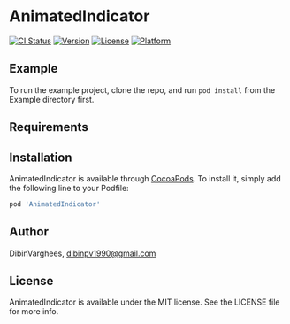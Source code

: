# AnimatedIndicator

[![CI Status](https://img.shields.io/travis/DibinVarghees/AnimatedIndicator.svg?style=flat)](https://travis-ci.org/DibinVarghees/AnimatedIndicator)
[![Version](https://img.shields.io/cocoapods/v/AnimatedIndicator.svg?style=flat)](https://cocoapods.org/pods/AnimatedIndicator)
[![License](https://img.shields.io/cocoapods/l/AnimatedIndicator.svg?style=flat)](https://cocoapods.org/pods/AnimatedIndicator)
[![Platform](https://img.shields.io/cocoapods/p/AnimatedIndicator.svg?style=flat)](https://cocoapods.org/pods/AnimatedIndicator)

## Example

To run the example project, clone the repo, and run `pod install` from the Example directory first.

## Requirements

## Installation

AnimatedIndicator is available through [CocoaPods](https://cocoapods.org). To install
it, simply add the following line to your Podfile:

```ruby
pod 'AnimatedIndicator'
```

## Author

DibinVarghees, dibinpv1990@gmail.com

## License

AnimatedIndicator is available under the MIT license. See the LICENSE file for more info.
